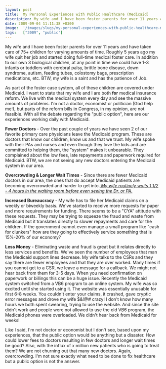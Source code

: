```yaml
---
layout: post
title:  My Personal Experiences with Public Healthcare (Medicaid)
description: My wife and I have been foster parents for over 11 years and have taken care of 75+ children for varying amounts of time. Roughly 5 years ago my wife quit her job and started doing full-time medical foster care. In addition to our own 3 biological children, at any point in time we could have 1-3 infants or toddlers with cerebral palsy, brittle bone disease, down syndrome, autism, feeding tubes, colostomy bags, prescription medications, etc. BTW, my wife is a saint and has the patience of Job. As
date: 2009-09-04 11:11:38 +0300
image:  '/images/slugs/my-personal-experiences-with-public-healthcare-medicaid.jpg'
tags:   ["2009", "public"]
---
```

<p>My wife and I have been foster parents for over 11 years and have taken care of 75+ children for varying amounts of time. Roughly 5 years ago my wife quit her job and started doing full-time medical foster care. In addition to our own 3 biological children, at any point in time we could have 1-3 infants or toddlers with cerebral palsy, brittle bone disease, down syndrome, autism, feeding tubes, colostomy bags, prescription medications, etc. BTW, my wife is a saint and has the patience of Job.</p>
<p>As part of the foster case system, all of these children are covered under Medicaid. I want to state that my wife and I are both <strong>for</strong> medical insurance reform. We live with the medical system every day and see the massive amounts of problems. I'm not a doctor, economist or politician (God help me!), but parts of the reform bills in Congress, in my opinion, are not feasible. With all the debate regarding the "public option", here are our experiences working daily with Medicaid.</p>
<p><strong>Fewer Doctors</strong> - Over the past couple of years we have seen 2 of our favorite primary care physicians leave the Medicaid program. These are doctors that know our children, know us and that we trust. My wife spoke with their PAs and nurses and even though they love the kids and are committed to helping them, the "system" makes it unbearable. They complained about the low fees, late repayments and paperwork required for Medicaid. BTW, we are not seeing any new doctors entering the Medicaid system in our area.</p>
<p><strong>Overcrowding & Longer Wait Times</strong> - Since there are fewer Medicaid doctors in our area, the ones that do accept Medicaid patients are becoming overcrowded and harder to get into.<em><span style="text-decoration:underline;"> My wife routinely waits 1 1/2 - 4 hours in the waiting room before even seeing the Dr. or PA.</span></em></p>
<p><strong>Increased Bureaucracy</strong> - My wife has to file her Medicaid claims on a weekly or biweekly basis. We've started to receive more requests for paper and more requirements for funding. There seems to be a "CYA" attitude with these requests. They may be trying to squeeze the fraud and waste from Medicaid but it translates directly to slower repayments and care for the children. If the government cannot even manage a small program like "cash for clunkers" how are they going to effectively service something that is 15%-20% of our economy?</p>
<p><strong>Less Money</strong> - Eliminating waste and fraud is great but it relates directly to less services and benefits. We've seen the number of employees that man the Medicaid support lines decrease. My wife talks to the CSRs and they say there are fewer employees and that they are over worked. Many times if you cannot get to a CSR, we leave a message for a callback. We might not hear back from them for 3-5 days. When you need confirmation on paperwork or billings this can be a huge issue. Recently the Medicaid system switched from a VB6 program to an online system. My wife was so excited until she started using it. The website was essentially unusable for first 6-8 weeks. You couldn't enter your claims, it crashed, gave cryptic error messages and drove my wife $&!@# crazy! I don't know how many hours we both spent swearing, trying to use the website. And since the site didn't work and people were not allowed to use the old VB6 program, the Medicaid phones were overloaded. We didn't hear back from Medicaid for weeks!</p>
<p>Like I said, I'm not doctor or economist but I don't see, based upon my experiences, that the public option would be anything but a disaster. How could lower fees to doctors resulting in few doctors and longer wait times be good? Also, with the influx of x million new patients who is going to treat them? We are not churning out that many new doctors. Again, overcrowding. I'm not sure exactly what need to be done to fix healthcare but a public option is not the answer.</p>

